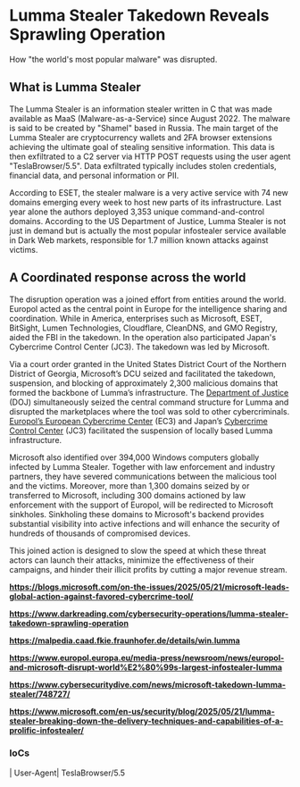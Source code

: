 # Lumma Stealer Takedown Reveals Sprawling Operation

How "the world's most popular malware" was disrupted.



## What is Lumma Stealer

The Lumma Stealer is an information stealer written in C that was made available as MaaS (Malware-as-a-Service) since August 2022. The malware is said to be created by "Shamel" based in Russia. The main target of the Lumma Stealer are cryptocurrency wallets and 2FA browser extensions achieving the ultimate goal of stealing sensitive information. This data is then exfiltrated to a C2 server via HTTP POST requests using the user agent "TeslaBrowser/5.5". Data exfiltrated typically includes stolen credentials, financial data, and personal information or PII. 

According to ESET, the stealer malware is a very active service with 74 new domains emerging every week to host new parts of its infrastructure. Last year alone the authors deployed 3,353 unique command-and-control domains. According to the US Department of Justice, Lumma Stealer is not just in demand but is actually the most popular infostealer service available in Dark Web markets, responsible for 1.7 million known attacks against victims.



## A Coordinated response across the world

The disruption operation was a joined effort from entities around the world. Europol acted as the central point in Europe for the intelligence sharing and coordination. While in America, enterprises such as Microsoft, ESET, BitSight, Lumen Technologies, Cloudflare, CleanDNS, and GMO Registry, aided the FBI in the takedown. In the operation also participated Japan's Cybercrime Control Center (JC3). The takedown was led by Microsoft.

Via a court order granted in the United States District Court of the Northern District of Georgia, Microsoft’s DCU seized and facilitated the takedown, suspension, and blocking of approximately 2,300 malicious domains that formed the backbone of Lumma’s infrastructure. The [Department of Justice](https://www.justice.gov/opa/pr/justice-department-seizes-domains-behind-major-information-stealing-malware-operation) (DOJ) simultaneously seized the central command structure for Lumma and disrupted the marketplaces where the tool was sold to other cybercriminals. [Europol’s European Cybercrime Center](https://www.europol.europa.eu/media-press/newsroom/news/europol-and-microsoft-disrupt-world’s-largest-infostealer-lumma) (EC3) and Japan’s [Cybercrime Control Center](https://www.jc3.or.jp/) (JC3) facilitated the suspension of locally based Lumma infrastructure. 

Microsoft also identified over 394,000 Windows computers globally infected by Lumma Stealer. Together with law enforcement and industry partners, they have severed communications between the malicious tool and the victims. Moreover, more than 1,300 domains seized by or transferred to Microsoft, including 300 domains actioned by law enforcement with the support of Europol, will be redirected to Microsoft sinkholes. Sinkholing these domains to Microsoft's backend provides substantial visibility into active infections and will enhance the security of hundreds of thousands of compromised devices. 

This joined action is designed to slow the speed at which these threat actors can launch their attacks, minimize the effectiveness of their campaigns, and hinder their illicit profits by cutting a major revenue stream.



**https://blogs.microsoft.com/on-the-issues/2025/05/21/microsoft-leads-global-action-against-favored-cybercrime-tool/**

**https://www.darkreading.com/cybersecurity-operations/lumma-stealer-takedown-sprawling-operation**

**https://malpedia.caad.fkie.fraunhofer.de/details/win.lumma**

**https://www.europol.europa.eu/media-press/newsroom/news/europol-and-microsoft-disrupt-world%E2%80%99s-largest-infostealer-lumma**

**https://www.cybersecuritydive.com/news/microsoft-takedown-lumma-stealer/748727/**

**https://www.microsoft.com/en-us/security/blog/2025/05/21/lumma-stealer-breaking-down-the-delivery-techniques-and-capabilities-of-a-prolific-infostealer/**



### IoCs

| User-Agent| TeslaBrowser/5.5